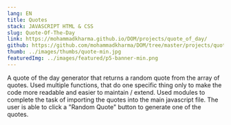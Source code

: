```yaml
---
lang: EN
title: Quotes
stack: JAVASCRIPT HTML & CSS
slug: Quote-Of-The-Day
link: https://mohammadkharma.github.io/DOM/projects/quote_of_day/
github: https://github.com/mohammadkharma/DOM/tree/master/projects/quote_of_day
thumb: ../images/thumbs/quote-min.jpg
featuredImg: ../images/featured/p5-banner-min.png
---
```


A quote of the day generator that returns a random quote from the array of quotes. Used multiple functions, that do one specific thing only to make the code more readable and easier to maintain / extend. Used modules to complete the task of importing the quotes into the main javascript file. The user is able to click a "Random Quote" button to generate one of the quotes.
